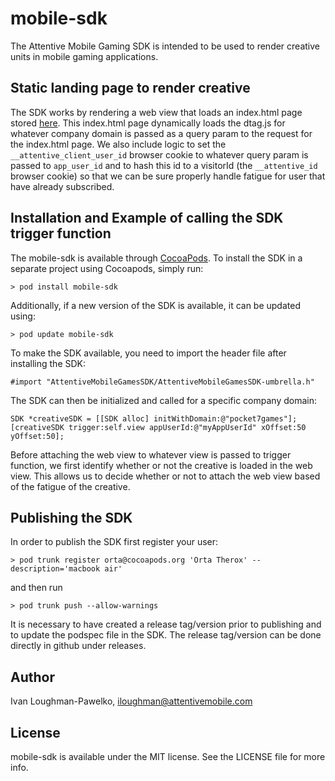 # mobile-sdk

The Attentive Mobile Gaming SDK is intended to be used to render creative units in mobile gaming applications.

## Static landing page to render creative

The SDK works by rendering a web view that loads an index.html page stored [here](https://s3.console.aws.amazon.com/s3/object/attn.tv?prefix=mobile-gaming%2Findex.html&region=us-east-1#). This index.html page dynamically loads the dtag.js for whatever company domain is passed as a query param to the request for the index.html page. We also include logic to set the `__attentive_client_user_id` browser cookie to whatever query param is passed to `app_user_id` and to hash this id to a visitorId (the `__attentive_id` browser cookie) so that we can be sure properly handle fatigue for user that have already subscribed.

## Installation and Example of calling the SDK trigger function

The mobile-sdk is available through [CocoaPods](https://cocoapods.org). To install the SDK in a separate project using Cocoapods, simply run:

```
> pod install mobile-sdk
```

Additionally, if a new version of the SDK is available, it can be updated using:

```
> pod update mobile-sdk
```

To make the SDK available, you need to import the header file after installing the SDK:

```
#import "AttentiveMobileGamesSDK/AttentiveMobileGamesSDK-umbrella.h"
```

The SDK can then be initialized and called for a specific company domain:

```
SDK *creativeSDK = [[SDK alloc] initWithDomain:@"pocket7games"];
[creativeSDK trigger:self.view appUserId:@"myAppUserId" xOffset:50 yOffset:50];
```

Before attaching the web view to whatever view is passed to trigger function, we first identify whether or not the creative is loaded in the web view. This allows us to decide whether or not to attach the web view based of the fatigue of the creative.

## Publishing the SDK 

In order to publish the SDK first register your user:

```
> pod trunk register orta@cocoapods.org 'Orta Therox' --description='macbook air'
```

and then run

```
> pod trunk push --allow-warnings
```

It is necessary to have created a release tag/version prior to publishing and to update the podspec file in the SDK. The release tag/version can be done directly in github under releases. 

## Author

Ivan Loughman-Pawelko, iloughman@attentivemobile.com

## License

mobile-sdk is available under the MIT license. See the LICENSE file for more info.


